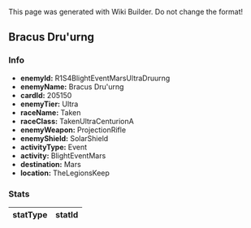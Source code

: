 <span class="wiki-builder">This page was generated with Wiki Builder. Do not change the format!</span>

## Bracus Dru'urng
### Info
* **enemyId:** R1S4BlightEventMarsUltraDruurng
* **enemyName:** Bracus Dru'urng
* **cardId:** 205150
* **enemyTier:** Ultra
* **raceName:** Taken
* **raceClass:** TakenUltraCenturionA
* **enemyWeapon:** ProjectionRifle
* **enemyShield:** SolarShield
* **activityType:** Event
* **activity:** BlightEventMars
* **destination:** Mars
* **location:** TheLegionsKeep

### Stats
statType | statId
-------- | ------

